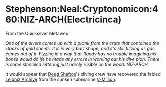 
# Stephenson:Neal:Cryptonomicon:460:NIZ-ARCH(Electricinca)

From the Quicksilver Metaweb.

*One of the divers comes up with a plank from the crate that contained the stacks of gold sheets. It is in very bad shape, and it's still fizzing as gas comes out of it. Fizzing in a way that Randy has no trouble imagining his bones would do ife he made any errors in working out his dive plan. There is some stenciled lettering just barely visible on the wood: NIZ-ARCH.*

It would appear that [Doug Shaftoe](/douglas-macarthur-shaftoe)'s diving crew have recovered the fabled [Leibniz Archive](/stephenson-neal-leibniz-archive) from the sunken submarine [V-Million](/v-million).
